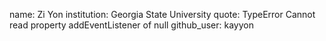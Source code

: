 name: Zi Yon
institution: Georgia State University
quote: TypeError Cannot read property addEventListener of null
github_user: kayyon
